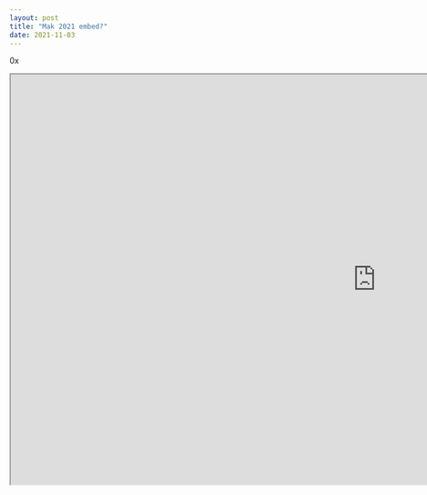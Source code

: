 ```yaml
---
layout: post
title: "Mak 2021 embed?"
date: 2021-11-03
---
```

0x
<iframe
    src="https://player.twitch.tv/shroud"
    height="720"
    width="1280"
    allowfullscreen="true">
</iframe>
